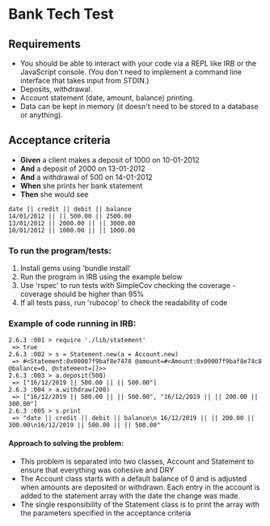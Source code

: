 # Bank Tech Test

## Requirements
- You should be able to interact with your code via a REPL like IRB or the JavaScript console. (You don't need to implement a command line interface that takes input from STDIN.)
- Deposits, withdrawal.
- Account statement (date, amount, balance) printing.
- Data can be kept in memory (it doesn't need to be stored to a database or anything).

## Acceptance criteria
- **Given** a client makes a deposit of 1000 on 10-01-2012
- **And** a deposit of 2000 on 13-01-2012
- **And** a withdrawal of 500 on 14-01-2012
- **When** she prints her bank statement
- **Then** she would see

```
date || credit || debit || balance
14/01/2012 || || 500.00 || 2500.00
13/01/2012 || 2000.00 || || 3000.00
10/01/2012 || 1000.00 || || 1000.00
```

### To run the program/tests:
1. Install gems using 'bundle install'
2. Run the program in IRB using the example below
3. Use 'rspec' to run tests with SimpleCov checking the coverage - coverage should be higher than 95%
4. If all tests pass, run 'rubocop' to check the readability of code

### Example of code running in IRB:

```
2.6.3 :001 > require './lib/statement'
 => true
2.6.3 :002 > s = Statement.new(a = Account.new)
 => #<Statement:0x00007f9baf8e7478 @amount=#<Amount:0x00007f9baf8e74c8 @balance=0, @statement=[]>>
2.6.3 :003 > a.deposit(500)
 => ["16/12/2019 || 500.00 || || 500.00"]
2.6.3 :004 > a.withdraw(200)
 => ["16/12/2019 || 500.00 || || 500.00", "16/12/2019 || || 200.00 || 300.00"]
2.6.3 :005 > s.print
 => "date || credit || debit || balance\n 16/12/2019 || || 200.00 || 300.00\n16/12/2019 || 500.00 || || 500.00"
 ```

#### Approach to solving the problem:
- This problem is separated into two classes, Account and Statement to ensure that everything was cohesive and DRY
- The Account class starts with a default balance of 0 and is adjusted when amounts are deposited or withdrawn. Each entry in the account is added to the statement array with the date the change was made.
- The single responsibility of the Statement class is to print the array with the parameters specified in the acceptance criteria
